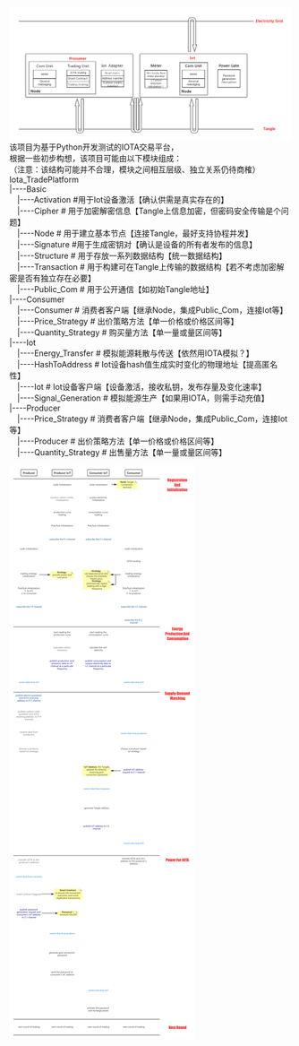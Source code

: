 ![Msg_Flow](Information_Flow.png)
该项目为基于Python开发测试的IOTA交易平台，<br>
根据一些初步构想，该项目可能由以下模块组成：<br>
（注意：该结构可能并不合理，模块之间相互层级、独立关系仍待商榷）<br>
Iota_TradePlatform<br>
|----Basic<br>
&emsp;|----Activation  #用于Iot设备激活【确认供需是真实存在的】<br>
&emsp;|----Cipher  # 用于加密解密信息【Tangle上信息加密，但密码安全传输是个问题】<br>
&emsp;|----Node  # 用于建立基本节点【连接Tangle，最好支持协程并发】<br>
&emsp;|----Signature #用于生成密钥对【确认是设备的所有者发布的信息】<br>
&emsp;|----Structure  # 用于存放一系列数据结构【统一数据结构】<br>
&emsp;|----Transaction  # 用于构建可在Tangle上传输的数据结构【若不考虑加密解密是否有独立存在必要】<br>
&emsp;|----Public_Com  # 用于公开通信【如初始Tangle地址】<br>
|----Consumer<br>
&emsp;|----Consumer  # 消费者客户端【继承Node，集成Public_Com，连接Iot等】<br>
&emsp;|----Price_Strategy  # 出价策略方法【单一价格或价格区间等】<br>
&emsp;|----Quantity_Strategy  # 购买量方法【单一量或量区间等】<br>
|----Iot<br>
&emsp;|----Energy_Transfer  # 模拟能源耗散与传送【依然用IOTA模拟？】<br>
&emsp;|----HashToAddress  # Iot设备hash值生成实时变化的物理地址【提高匿名性】<br>
&emsp;|----Iot  # Iot设备客户端【设备激活，接收私钥，发布存量及变化速率】<br>
&emsp;|----Signal_Generation  # 模拟能源生产【如果用IOTA，则需手动充值】<br>
|----Producer<br>
&emsp;|----Price_Strategy  # 消费者客户端【继承Node，集成Public_Com，连接Iot等】<br>
&emsp;|----Producer  # 出价策略方法【单一价格或价格区间等】<br>
&emsp;|----Quantity_Strategy  # 出售量方法【单一量或量区间等】<br>

![EventFlow](Event_Flow.jpg)
